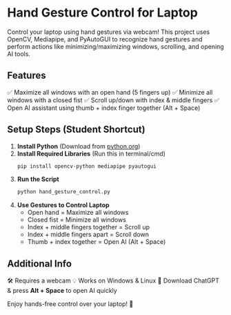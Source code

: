 # Hand Gesture Control for Laptop

Control your laptop using hand gestures via webcam! This project uses OpenCV, Mediapipe, and PyAutoGUI to recognize hand gestures and perform actions like minimizing/maximizing windows, scrolling, and opening AI tools.

## Features
✅ Maximize all windows with an open hand (5 fingers up)
✅ Minimize all windows with a closed fist
✅ Scroll up/down with index & middle fingers
✅ Open AI assistant using thumb + index finger together (Alt + Space)

## Setup Steps (Student Shortcut)

1. **Install Python** (Download from [python.org](https://www.python.org/))
2. **Install Required Libraries** (Run this in terminal/cmd)
   ```sh
   pip install opencv-python mediapipe pyautogui
   ```
3. **Run the Script**
   ```sh
   python hand_gesture_control.py
   ```
4. **Use Gestures to Control Laptop**
   - Open hand = Maximize all windows
   - Closed fist = Minimize all windows
   - Index + middle fingers together = Scroll up
   - Index + middle fingers apart = Scroll down
   - Thumb + index together = Open AI (Alt + Space)

## Additional Info
🛠 Requires a webcam
💡 Works on Windows & Linux
🚀 Download ChatGPT & press **Alt + Space** to open AI quickly

Enjoy hands-free control over your laptop! 🚀

